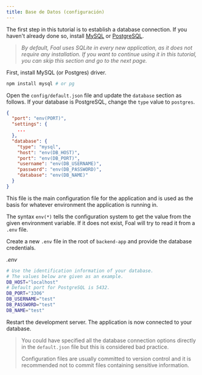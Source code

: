 ```yaml
---
title: Base de Datos (configuración)
---
```


The first step in this tutorial is to establish a database connection. If you haven't already done so, install [MySQL](https://dev.mysql.com/downloads/) or [PostgreSQL](https://www.postgresql.org/download/).

> *By default, Foal uses SQLite in every new application, as it does not require any installation. If you want to continue using it in this tutorial, you can skip this section and go to the next page.* 

First, install MySQL (or Postgres) driver.

```bash
npm install mysql # or pg
```

Open the `config/default.json` file and update the `database` section as follows. If your database is PostgreSQL, change the `type` value to `postgres`.

```json
{
  "port": "env(PORT)",
  "settings": {
    ...
  },
  "database": {
    "type": "mysql",
    "host": "env(DB_HOST)",
    "port": "env(DB_PORT)",
    "username": "env(DB_USERNAME)",
    "password": "env(DB_PASSWORD)",
    "database": "env(DB_NAME)"
  }
}

```

This file is the main configuration file for the application and is used as the basis for whatever environment the application is running in.

The syntax `env(*)` tells the configuration system to get the value from the given environment variable. If it does not exist, Foal will try to read it from a `.env` file.


Create a new `.env` file in the root of `backend-app` and provide the database credentials.

*.env*
```bash
# Use the identification information of your database.
# The values below are given as an example.
DB_HOST="localhost"
# Default port for PostgreSQL is 5432.
DB_PORT="3306"
DB_USERNAME="test"
DB_PASSWORD="test"
DB_NAME="test"
```

Restart the development server. The application is now connected to your database.

> You could have specified all the database connection options directly in the `default.json` file but this is considered bad practice.
>
> Configuration files are usually committed to version control and it is recommended not to commit files containing sensitive information.
